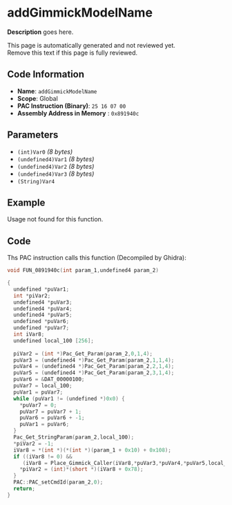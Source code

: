 # addGimmickModelName

**Description** goes here.

This page is automatically generated and not reviewed yet.<br>Remove this text if this page is fully reviewed.

## Code Information

- **Name**: `addGimmickModelName`
- **Scope**: Global
- **PAC Instruction (Binary)**: `25 16 07 00`
- **Assembly Address in Memory** : `0x891940c`

## Parameters

- `(int)Var0` *(8 bytes)*
- `(undefined4)Var1` *(8 bytes)*
- `(undefined4)Var2` *(8 bytes)*
- `(undefined4)Var3` *(8 bytes)*
- `(String)Var4`

## Example

Usage not found for this function.

## Code

Ths PAC instruction calls this function (Decompiled by Ghidra):

```c
void FUN_0891940c(int param_1,undefined4 param_2)

{
  undefined *puVar1;
  int *piVar2;
  undefined4 *puVar3;
  undefined4 *puVar4;
  undefined4 *puVar5;
  undefined *puVar6;
  undefined *puVar7;
  int iVar8;
  undefined local_100 [256];
  
  piVar2 = (int *)Pac_Get_Param(param_2,0,1,4);
  puVar3 = (undefined4 *)Pac_Get_Param(param_2,1,1,4);
  puVar4 = (undefined4 *)Pac_Get_Param(param_2,2,1,4);
  puVar5 = (undefined4 *)Pac_Get_Param(param_2,3,1,4);
  puVar6 = &DAT_00000100;
  puVar7 = local_100;
  puVar1 = puVar7;
  while (puVar1 != (undefined *)0x0) {
    *puVar7 = 0;
    puVar7 = puVar7 + 1;
    puVar6 = puVar6 + -1;
    puVar1 = puVar6;
  }
  Pac_Get_StringParam(param_2,local_100);
  *piVar2 = -1;
  iVar8 = *(int *)(*(int *)(param_1 + 0x10) + 0x108);
  if ((iVar8 != 0) &&
     (iVar8 = Place_Gimmick_Caller(iVar8,*puVar3,*puVar4,*puVar5,local_100), iVar8 != 0)) {
    *piVar2 = (int)*(short *)(iVar8 + 0x78);
  }
  PAC::PAC_setCmdId(param_2,0);
  return;
}
```

